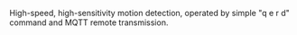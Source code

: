 High-speed, high-sensitivity motion detection, operated by simple "q e r d" command and MQTT remote transmission.
